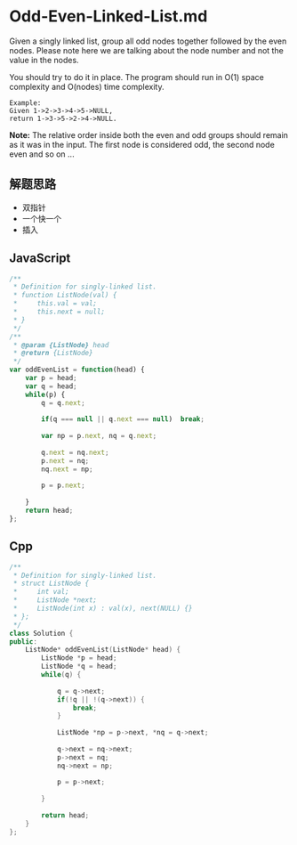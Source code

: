 # Odd-Even-Linked-List.md

Given a singly linked list, group all odd nodes together followed by the even nodes. Please note here we are talking about the node number and not the value in the nodes.

You should try to do it in place. The program should run in O(1) space complexity and O(nodes) time complexity.
```
Example:
Given 1->2->3->4->5->NULL,
return 1->3->5->2->4->NULL.
```
**Note:**
The relative order inside both the even and odd groups should remain as it was in the input. 
The first node is considered odd, the second node even and so on ...

## 解题思路

* 双指针
* 一个快一个
* 插入

## JavaScript

``` javascript
/**
 * Definition for singly-linked list.
 * function ListNode(val) {
 *     this.val = val;
 *     this.next = null;
 * }
 */
/**
 * @param {ListNode} head
 * @return {ListNode}
 */
var oddEvenList = function(head) {
    var p = head;
    var q = head;
    while(p) {
        q = q.next;
        
        if(q === null || q.next === null)  break;
        
        var np = p.next, nq = q.next;
        
        q.next = nq.next;
        p.next = nq;
        nq.next = np;
        
        p = p.next;
        
    }
    return head;
};
```

## Cpp

```cpp
/**
 * Definition for singly-linked list.
 * struct ListNode {
 *     int val;
 *     ListNode *next;
 *     ListNode(int x) : val(x), next(NULL) {}
 * };
 */
class Solution {
public:
    ListNode* oddEvenList(ListNode* head) {
        ListNode *p = head;
        ListNode *q = head;
        while(q) {
            
            q = q->next;
            if(!q || !(q->next)) {
                break;
            }
            
            ListNode *np = p->next, *nq = q->next;
            
            q->next = nq->next;
            p->next = nq;
            nq->next = np;
            
            p = p->next;
            
        }
        
        return head;
    }
};
```
